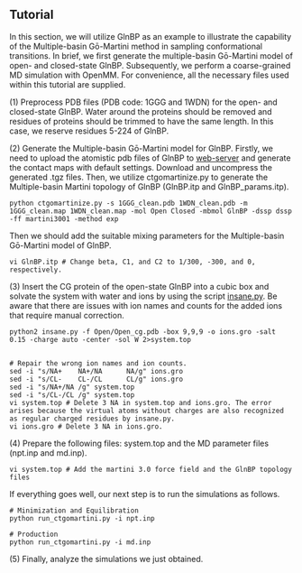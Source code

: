 ## Tutorial

In this section, we will utilize GlnBP as an example to illustrate the capability of the Multiple-basin Gō-Martini method in sampling conformational transitions. In brief, we first generate the multiple-basin Gō-Martini model of open- and closed-state GlnBP. Subsequently, we perform a coarse-grained MD simulation with OpenMM. For convenience, all the necessary files used within this tutorial are supplied.

(1) Preprocess PDB files (PDB code: 1GGG and 1WDN) for the open- and closed-state GlnBP. Water around the proteins should be removed and residues of proteins should be trimmed to have the same length. In this case, we reserve residues 5-224 of GlnBP.

(2) Generate the Multiple-basin Gō-Martini model for GlnBP. Firstly, we need to upload the atomistic pdb files of GlnBP to [web-server](http://info.ifpan.edu.pl/~rcsu/rcsu/index.html) and generate the contact maps with default settings. Download and uncompress the generated .tgz files. Then, we utilize ctgomartinize.py to generate the Multiple-basin Martini topology of GlnBP (GlnBP.itp and GlnBP_params.itp).

```
python ctgomartinize.py -s 1GGG_clean.pdb 1WDN_clean.pdb -m 1GGG_clean.map 1WDN_clean.map -mol Open Closed -mbmol GlnBP -dssp dssp -ff martini3001 -method exp

```

Then we should add the suitable mixing parameters for the Multiple-basin Gō-Martini model of GlnBP.
```
vi GlnBP.itp # Change beta, C1, and C2 to 1/300, -300, and 0, respectively.

```

(3) Insert the CG protein of the open-state GlnBP into a cubic box and solvate the system with water and ions by using the script [insane.py](http://www.cgmartini.nl/images/tools/insane/insane.py). Be aware that there are issues with ion names and counts for the added ions that require manual correction.

```
python2 insane.py -f Open/Open_cg.pdb -box 9,9,9 -o ions.gro -salt 0.15 -charge auto -center -sol W 2>system.top


# Repair the wrong ion names and ion counts.
sed -i "s/NA+    NA+/NA      NA/g" ions.gro
sed -i "s/CL-    CL-/CL      CL/g" ions.gro
sed -i "s/NA+/NA /g" system.top
sed -i "s/CL-/CL /g" system.top
vi system.top # Delete 3 NA in system.top and ions.gro. The error arises because the virtual atoms without charges are also recognized as regular charged residues by insane.py.
vi ions.gro # Delete 3 NA in ions.gro.

```

(4) Prepare the following files: system.top and the MD parameter files (npt.inp and md.inp). 

```
vi system.top # Add the martini 3.0 force field and the GlnBP topology files
```

If everything goes well, our next step is to run the simulations as follows.

```
# Minimization and Equilibration
python run_ctgomartini.py -i npt.inp

# Production
python run_ctgomartini.py -i md.inp

```

(5) Finally, analyze the simulations we just obtained.